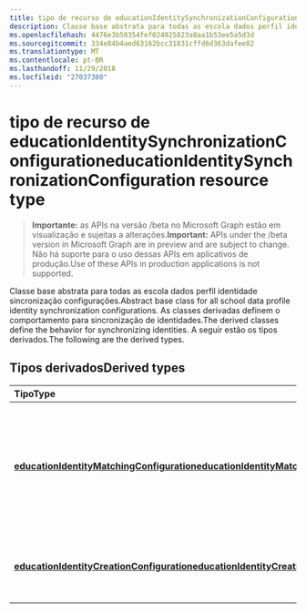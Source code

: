 ```yaml
---
title: tipo de recurso de educationIdentitySynchronizationConfiguration
description: Classe base abstrata para todas as escola dados perfil identidade sincronização configurações. As classes derivadas definem o comportamento para sincronização de identidades. A seguir estão os tipos derivados.
ms.openlocfilehash: 4476e3b50354fef024925823a8aa1b53ee5a5d3d
ms.sourcegitcommit: 334e84b4aed63162bcc31831cffd6d363dafee02
ms.translationtype: MT
ms.contentlocale: pt-BR
ms.lasthandoff: 11/29/2018
ms.locfileid: "27037380"
---
```

# <a name="educationidentitysynchronizationconfiguration-resource-type"></a><span data-ttu-id="658c7-105">tipo de recurso de educationIdentitySynchronizationConfiguration</span><span class="sxs-lookup"><span data-stu-id="658c7-105">educationIdentitySynchronizationConfiguration resource type</span></span>

> <span data-ttu-id="658c7-106">**Importante:** as APIs na versão /beta no Microsoft Graph estão em visualização e sujeitas a alterações.</span><span class="sxs-lookup"><span data-stu-id="658c7-106">**Important:** APIs under the /beta version in Microsoft Graph are in preview and are subject to change.</span></span> <span data-ttu-id="658c7-107">Não há suporte para o uso dessas APIs em aplicativos de produção.</span><span class="sxs-lookup"><span data-stu-id="658c7-107">Use of these APIs in production applications is not supported.</span></span>

<span data-ttu-id="658c7-108">Classe base abstrata para todas as escola dados perfil identidade sincronização configurações.</span><span class="sxs-lookup"><span data-stu-id="658c7-108">Abstract base class for all school data profile identity synchronization configurations.</span></span> <span data-ttu-id="658c7-109">As classes derivadas definem o comportamento para sincronização de identidades.</span><span class="sxs-lookup"><span data-stu-id="658c7-109">The derived classes define the behavior for synchronizing identities.</span></span> <span data-ttu-id="658c7-110">A seguir estão os tipos derivados.</span><span class="sxs-lookup"><span data-stu-id="658c7-110">The following are the derived types.</span></span>

## <a name="derived-types"></a><span data-ttu-id="658c7-111">Tipos derivados</span><span class="sxs-lookup"><span data-stu-id="658c7-111">Derived types</span></span>
| <span data-ttu-id="658c7-112">Tipo</span><span class="sxs-lookup"><span data-stu-id="658c7-112">Type</span></span> | <span data-ttu-id="658c7-113">Descrição</span><span class="sxs-lookup"><span data-stu-id="658c7-113">Description</span></span> | 
|:-|:-|
| [<span data-ttu-id="658c7-114">**educationIdentityMatchingConfiguration**</span><span class="sxs-lookup"><span data-stu-id="658c7-114">**educationIdentityMatchingConfiguration**</span></span>](educationidentitymatchingconfiguration.md) | <span data-ttu-id="658c7-115">Use este tipo para corresponder as contas de usuário existentes no Windows Azure Active Directory (AD Azure).</span><span class="sxs-lookup"><span data-stu-id="658c7-115">Use this type to match existing user accounts in Azure Active Directory (Azure AD).</span></span> |
| [<span data-ttu-id="658c7-116">**educationIdentityCreationConfiguration**</span><span class="sxs-lookup"><span data-stu-id="658c7-116">**educationIdentityCreationConfiguration**</span></span>](educationidentitycreationconfiguration.md) | <span data-ttu-id="658c7-117">Use este tipo para criar novas contas de usuário no Azure AD.</span><span class="sxs-lookup"><span data-stu-id="658c7-117">Use this type to create new user accounts in Azure AD.</span></span> |
